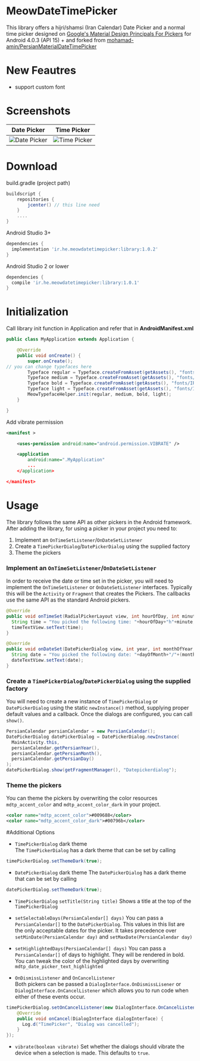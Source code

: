 # MeowDateTimePicker
This library offers a hijri/shamsi (Iran Calendar) Date Picker and a normal time picker designed on [Google's Material Design Principals For Pickers](http://www.google.com/design/spec/components/pickers.html) for Android 4.0.3 (API 15) + and forked from [mohamad-amin/PersianMaterialDateTimePicker](https://github.com/mohamad-amin/PersianMaterialDateTimePicker)

# New Feautres
- support custom font
# Screenshots
Date Picker | Time Picker
---- | ----
![Date Picker](https://github.com/shetmobile/MeowDateTimePicker/raw/master/resources/date.png) | ![Time Picker](https://github.com/shetmobile/MeowDateTimePicker/raw/master/resources/time.png)
# Download
build.gradle (project path)
```groovy
buildscript {
    repositories {
        jcenter() // this line need
    }
    ....
}
```
Android Studio 3+
```groovy
dependencies {
  implementation 'ir.he.meowdatetimepicker:library:1.0.2'
}
```
Android Studio 2 or lower
```groovy
dependencies {
  compile 'ir.he.meowdatetimepicker:library:1.0.1'
}
```
# Initialization
Call library init function in Application and refer that in **AndroidManifest.xml**
```java
public class MyApplication extends Application {

    @Override
    public void onCreate() {
        super.onCreate();
// you can change typefaces here
        Typeface regular = Typeface.createFromAsset(getAssets(), "fonts/IRANSansMobile.ttf");
        Typeface medium = Typeface.createFromAsset(getAssets(), "fonts/IRANSansMobile_Medium.ttf");
        Typeface bold = Typeface.createFromAsset(getAssets(), "fonts/IRANSansMobile_Bold.ttf");
        Typeface light = Typeface.createFromAsset(getAssets(), "fonts/IRANSansMobile_Light.ttf");
        MeowTypefaceHelper.init(regular, medium, bold, light);
    }

}
```
Add vibrate permission
```xml
<manifest >

    <uses-permission android:name="android.permission.VIBRATE" />

    <application
        android:name=".MyApplication"
        ...
    </application>

</manifest>
```
# Usage
The library follows the same API as other pickers in the Android framework.
After adding the library, for using a picker in your project you need to:

1. Implement an `OnTimeSetListener`/`OnDateSetListener`
2. Create a `TimePickerDialog`/`DatePickerDialog` using the supplied factory
3. Theme the pickers

### Implement an `OnTimeSetListener`/`OnDateSetListener`
In order to receive the date or time set in the picker, you will need to implement the `OnTimeSetListener` or
`OnDateSetListener` interfaces. Typically this will be the `Activity` or `Fragment` that creates the Pickers. The callbacks use the same API as the standard Android pickers.
```java
@Override
public void onTimeSet(RadialPickerLayout view, int hourOfDay, int minute) {
  String time = "You picked the following time: "+hourOfDay+"h"+minute;
  timeTextView.setText(time);
}

@Override
public void onDateSet(DatePickerDialog view, int year, int monthOfYear, int dayOfMonth) {
  String date = "You picked the following date: "+dayOfMonth+"/"+(monthOfYear+1)+"/"+year;
  dateTextView.setText(date);
}
```

### Create a `TimePickerDialog`/`DatePickerDialog` using the supplied factory
You will need to create a new instance of `TimePickerDialog` or `DatePickerDialog` using the static `newInstance()` method, supplying proper default values and a callback. Once the dialogs are configured, you can call `show()`.
```java
PersianCalendar persianCalendar = new PersianCalendar();
DatePickerDialog datePickerDialog = DatePickerDialog.newInstance(
  MainActivity.this,
  persianCalendar.getPersianYear(),
  persianCalendar.getPersianMonth(),
  persianCalendar.getPersianDay()
);
datePickerDialog.show(getFragmentManager(), "Datepickerdialog");
```

### Theme the pickers
You can theme the pickers by overwriting the color resources `mdtp_accent_color` and `mdtp_accent_color_dark` in your project.
```xml
<color name="mdtp_accent_color">#009688</color>
<color name="mdtp_accent_color_dark">#00796b</color>
```

#Additional Options
* `TimePickerDialog` dark theme  
The `TimePickerDialog` has a dark theme that can be set by calling
```java
timePickerDialog.setThemeDark(true);
```

* `DatePickerDialog` dark theme
The `DatePickerDialog` has a dark theme that can be set by calling
```java
datePickerDialog.setThemeDark(true);
```

* `TimePickerDialog` `setTitle(String title)`
Shows a title at the top of the `TimePickerDialog`

* `setSelectableDays(PersianCalendar[] days)`
You can pass a `PersianCalendar[]` to the `DatePickerDialog`. This values in this list are the only acceptable dates for the picker. It takes precedence over `setMinDate(PersianCalendar day)` and `setMaxDate(PersianCalendar day)`

* `setHighlightedDays(PersianCalendar[] days)`
You can pass a `PersianCalendar[]` of days to highlight. They will be rendered in bold. You can tweak the color of the highlighted days by overwriting `mdtp_date_picker_text_highlighted`

* `OnDismissListener` and `OnCancelListener`  
Both pickers can be passed a `DialogInterface.OnDismissLisener` or `DialogInterface.OnCancelListener` which allows you to run code when either of these events occur.
```java
timePickerDialog.setOnCancelListener(new DialogInterface.OnCancelListener() {
    @Override
    public void onCancel(DialogInterface dialogInterface) {
      Log.d("TimePicker", "Dialog was cancelled");
    }
});
```

* `vibrate(boolean vibrate)`
Set whether the dialogs should vibrate the device when a selection is made. This defaults to `true`.